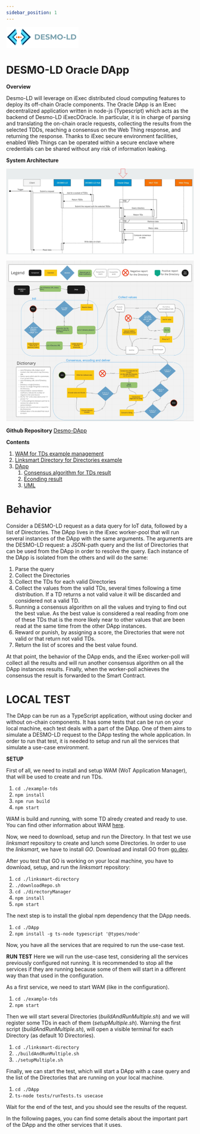```yaml
---
sidebar_position: 1
---
```

![DESMO-LD](../../imgs/desmo-logo.png)

# DESMO-LD Oracle DApp

**Overview** 

Desmo-LD will leverage on iExec distributed cloud computing features to deploy its
off-chain Oracle components. The Oracle DApp is an IExec decentralized application
written in node-js (Typescript) which acts as the backend of Desmo-LD iExecDOracle. In
particular, it is in charge of parsing and translating the on-chain oracle requests,
collecting the results from the selected TDDs, reaching a consensus on the Web
Thing response, and returning the response. Thanks to iExec secure environment
facilities, enabled Web Things can be operated within a secure enclave where
credentials can be shared without any risk of information leaking.


**System Architecture**

![Architecture](../../imgs/dapp_schema.jpg)

![FlowChart](../../imgs/dapp_FlowChart.jpg)


**Github Repository**
[Desmo-DApp](https://github.com/vaimee/desmo-dapp)

**Contents**
1. [WAM for TDs example management](WAM.md)
2. [Linksmart Directory for Directories example](LinksmartDirectory.md)
3. [DApp](docs/IexecDAPP.md)
    1. [Consensus algorithm for TDs result](docs/algorithm.md)
    2. [Econding result](docs/encoding.md)
    3. [UML](docs/uml.md)




# Behavior
Consider a DESMO-LD request as a data query for IoT data, followed by a list of Directories.
The DApp lives in the iExec worker-pool that will run several instances of the DApp with the same arguments.
The arguments are the DESMO-LD request: a JSON-path query and the list of Directories that can be used from the DApp in order to resolve the query.
Each instance of the DApp is isolated from the others and will do the same: 
1. Parse the query
2. Collect the Directories
3. Collect the TDs for each valid Directories
4. Collect the values from the valid TDs, several times following a time distribution. If a TD returns a not valid value it will be discarded and considered not a valid TD.
5. Running a consensus algorithm on all the values and trying to find out the best value. As the best value is considered a real reading from one of these TDs that is the more likely near to other values that are been read at the same time from the other DApp instances.
6. Reward or punish, by assigning a score, the Directories that were not valid or that return not valid TDs.
7. Return the list of scores and the best value found.

At that point, the behavior of the DApp ends, and the iExec worker-poll will collect all the results and will run another consensus algorithm on all the DApp instances results. Finally, when the worker-poll achieves the consensus the result is forwarded to the Smart Contract.

# LOCAL TEST

The DApp can be run as a TypeScript application, without using docker and without on-chain components.
It has some tests that can be run on your local machine, each test deals with a part of the DApp.
One of them aims to simulate a DESMO-LD request to the DApp testing the whole application.
In order to run that test, it is needed to setup and run all the services that simulate a use-case environment.

**SETUP**

First of all, we need to install and setup WAM (WoT Application Manager), that will be used to create and run TDs.
1. `cd ./example-tds`
2. `npm install`
3. `npm run build`
4. `npm start`

WAM is build and running, with some TD alredy created and ready to use.
You can find other information about WAM [here](WAM.md).

Now, we need to download, setup and run the Directory.
In that test we use *linksmart* repository to create and lunch some Directories.
In order to use the *linksmart*, we have to install *GO*.
Download and install GO from [go.dev](https://go.dev/dl/).

After you test that GO is working on your local machine, you have to download, setup, and run the *linksmart* repository:
1. `cd ./linksmart-directory` 
2. `./downloadRepo.sh`
3. `cd ./directoryManager` 
4. `npm install` 
5. `npm start` 

The next step is to install the global npm dependency that the DApp needs.
1. `cd ./DApp` 
2. `npm install -g ts-node typescript '@types/node'`

Now, you have all the services that are required to run the use-case test.

**RUN TEST**
Here we will run the use-case test, considering all the services previously configured not running.
It is recommended to stop all the services if they are running because some of them will start in a different way than that used in the configuration.

As a first service, we need to start WAM (like in the configuration).
1. `cd ./example-tds`
2. `npm start`

Then we will start several Directories (*buildAndRunMultiple.sh*) and we will register some TDs in each of them (*setupMultiple.sh*).
Warning the first script (*buildAndRunMultiple.sh*), will open a visible terminal for each Directory (as default 10 Directories).
1. `cd ./linksmart-directory`
2. `./buildAndRunMultiple.sh`
3. `./setupMultiple.sh` 

Finally, we can start the test, which will start a DApp with a case query and the list of the Directories that are running on your local machine.
1. `cd ./DApp` 
2. `ts-node tests/runTests.ts usecase`

Wait for the end of the test, and you should see the results of the request.



In the following pages, you can find some details about the important part of the DApp and the other services that it uses.